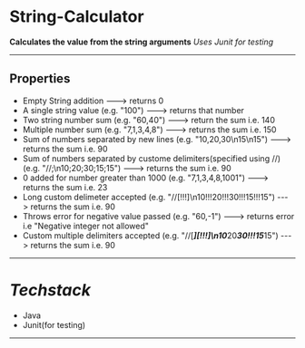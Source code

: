 # String-Calculator

**Calculates the value from the string arguments**
_Uses Junit for testing_

---

## Properties

* Empty String addition ---> returns 0
* A single string value (e.g. "100") ---> returns that number
* Two string number sum (e.g. "60,40") ---> return the sum i.e. 140
* Multiple number sum (e.g. "7,1,3,4,8") ---> returns the sum i.e. 150
* Sum of numbers separated by new lines (e.g. "10,20,30\n15\n15") ---> returns the sum i.e. 90
* Sum of numbers separated by custome delimiters(specified using //) (e.g. "//;\n10;20;30;15;15") ---> returns the sum i.e. 90
* 0 added for number greater than 1000 (e.g. "7,1,3,4,8,1001") ---> returns the sum i.e. 23
* Long custom delimeter accepted (e.g. "//[!!!]\n10!!!20!!!30!!!15!!!15") ---> returns the sum i.e. 90
* Throws error for negative value passed (e.g. "60,-1") ---> returns error i.e "Negative integer not allowed"
* Custom multiple delimiters accepted (e.g. "//[***][!!!]\n10***20***30!!!15***15") ---> returns the sum i.e. 90

---
# _Techstack_
* Java
* Junit(for testing)

---
